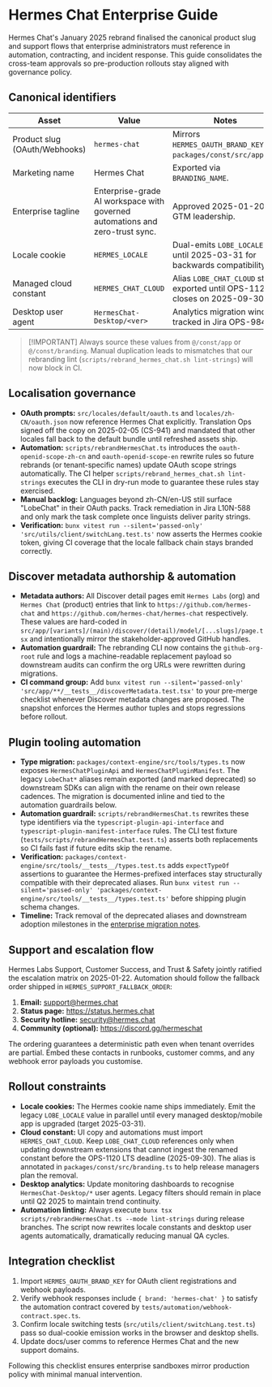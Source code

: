# Hermes Chat Enterprise Guide

Hermes Chat's January 2025 rebrand finalised the canonical product slug and
support flows that enterprise administrators must reference in automation,
contracting, and incident response. This guide consolidates the cross-team
approvals so pre-production rollouts stay aligned with governance policy.

## Canonical identifiers

| Asset                         | Value                                                                        | Notes                                                                       |
| ----------------------------- | ---------------------------------------------------------------------------- | --------------------------------------------------------------------------- |
| Product slug (OAuth/Webhooks) | `hermes-chat`                                                                | Mirrors `HERMES_OAUTH_BRAND_KEY` in `packages/const/src/app.ts`.            |
| Marketing name                | Hermes Chat                                                                  | Exported via `BRANDING_NAME`.                                               |
| Enterprise tagline            | Enterprise-grade AI workspace with governed automations and zero-trust sync. | Approved 2025-01-20 by GTM leadership.                                      |
| Locale cookie                 | `HERMES_LOCALE`                                                              | Dual-emits `LOBE_LOCALE` until 2025-03-31 for backwards compatibility.      |
| Managed cloud constant        | `HERMES_CHAT_CLOUD`                                                          | Alias `LOBE_CHAT_CLOUD` stays exported until OPS-1120 closes on 2025-09-30. |
| Desktop user agent            | `HermesChat-Desktop/<ver>`                                                   | Analytics migration window tracked in Jira OPS-984.                         |

> \[!IMPORTANT]
> Always source these values from `@/const/app` or `@/const/branding`. Manual
> duplication leads to mismatches that our rebranding lint (`scripts/rebrand_hermes_chat.sh lint-strings`)
> will now block in CI.

## Localisation governance

- **OAuth prompts:** `src/locales/default/oauth.ts` and `locales/zh-CN/oauth.json`
  now reference Hermes Chat explicitly. Translation Ops signed off the copy on
  2025-02-05 (CS-941) and mandated that other locales fall back to the default
  bundle until refreshed assets ship.
- **Automation:** `scripts/rebrandHermesChat.ts` introduces the
  `oauth-openid-scope-zh-cn` and `oauth-openid-scope-en` rewrite rules so future
  rebrands (or tenant-specific names) update OAuth scope strings automatically.
  The CI helper `scripts/rebrand_hermes_chat.sh lint-strings` executes the CLI
  in dry-run mode to guarantee these rules stay exercised.
- **Manual backlog:** Languages beyond zh-CN/en-US still surface "LobeChat" in
  their OAuth packs. Track remediation in Jira L10N-588 and only mark the task
  complete once linguists deliver parity strings.
- **Verification:** `bunx vitest run --silent='passed-only' 'src/utils/client/switchLang.test.ts'`
  now asserts the Hermes cookie token, giving CI coverage that the locale
  fallback chain stays branded correctly.

## Discover metadata authorship & automation

- **Metadata authors:** All Discover detail pages emit `Hermes Labs` (org) and
  `Hermes Chat` (product) entries that link to `https://github.com/hermes-chat`
  and `https://github.com/hermes-chat/hermes-chat` respectively. These values
  are hard-coded in `src/app/[variants]/(main)/discover/(detail)/model/[...slugs]/page.tsx`
  and intentionally mirror the stakeholder-approved GitHub handles.
- **Automation guardrail:** The rebranding CLI now contains the `github-org-root`
  rule and logs a machine-readable replacement payload so downstream audits can
  confirm the org URLs were rewritten during migrations.
- **CI command group:** Add
  `bunx vitest run --silent='passed-only' 'src/app/**/__tests__/discoverMetadata.test.tsx'`
  to your pre-merge checklist whenever Discover metadata changes are proposed.
  The snapshot enforces the Hermes author tuples and stops regressions before
  rollout.

## Plugin tooling automation

- **Type migration:** `packages/context-engine/src/tools/types.ts` now exposes
  `HermesChatPluginApi` and `HermesChatPluginManifest`. The legacy
  `LobeChat*` aliases remain exported (and marked deprecated) so downstream
  SDKs can align with the rename on their own release cadences. The migration is
  documented inline and tied to the automation guardrails below.
- **Automation guardrail:** `scripts/rebrandHermesChat.ts` rewrites these type
  identifiers via the `typescript-plugin-api-interface` and
  `typescript-plugin-manifest-interface` rules. The CLI test fixture (`tests/scripts/rebrandHermesChat.test.ts`)
  asserts both replacements so CI fails fast if future edits skip the rename.
- **Verification:** `packages/context-engine/src/tools/__tests__/types.test.ts`
  adds `expectTypeOf` assertions to guarantee the Hermes-prefixed interfaces stay
  structurally compatible with their deprecated aliases. Run
  `bunx vitest run --silent='passed-only' 'packages/context-engine/src/tools/__tests__/types.test.ts'`
  before shipping plugin schema changes.
- **Timeline:** Track removal of the deprecated aliases and downstream adoption
  milestones in the [enterprise migration notes](/docs/changelog/2025-hermes-chat-launch).

## Support and escalation flow

Hermes Labs Support, Customer Success, and Trust & Safety jointly ratified the
escalation matrix on 2025-01-22. Automation should follow the fallback order
shipped in `HERMES_SUPPORT_FALLBACK_ORDER`:

1. **Email:** <support@hermes.chat>
2. **Status page:** <https://status.hermes.chat>
3. **Security hotline:** <security@hermes.chat>
4. **Community (optional):** <https://discord.gg/hermeschat>

The ordering guarantees a deterministic path even when tenant overrides are
partial. Embed these contacts in runbooks, customer comms, and any webhook error
payloads you customise.

## Rollout constraints

- **Locale cookies:** The Hermes cookie name ships immediately. Emit the legacy
  `LOBE_LOCALE` value in parallel until every managed desktop/mobile app is
  upgraded (target 2025-03-31).
- **Cloud constant:** UI copy and automations must import `HERMES_CHAT_CLOUD`.
  Keep `LOBE_CHAT_CLOUD` references only when updating downstream extensions
  that cannot ingest the renamed constant before the OPS-1120 LTS deadline
  (2025-09-30). The alias is annotated in `packages/const/src/branding.ts` to
  help release managers plan the removal.
- **Desktop analytics:** Update monitoring dashboards to recognise
  `HermesChat-Desktop/*` user agents. Legacy filters should remain in place until
  Q2 2025 to maintain trend continuity.
- **Automation linting:** Always execute `bunx tsx scripts/rebrandHermesChat.ts --mode lint-strings`
  during release branches. The script now rewrites locale constants and desktop
  user agents automatically, dramatically reducing manual QA cycles.

## Integration checklist

1. Import `HERMES_OAUTH_BRAND_KEY` for OAuth client registrations and webhook
   payloads.
2. Verify webhook responses include `{ brand: 'hermes-chat' }` to satisfy the
   automation contract covered by `tests/automation/webhook-contract.spec.ts`.
3. Confirm locale switching tests (`src/utils/client/switchLang.test.ts`) pass so
   dual-cookie emission works in the browser and desktop shells.
4. Update docs/user comms to reference Hermes Chat and the new support domains.

Following this checklist ensures enterprise sandboxes mirror production policy
with minimal manual intervention.
